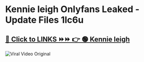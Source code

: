 
 # Kennie leigh Onlyfans Leaked - Update Files 1lc6u

## <h2><a href="https://clipsfans.com/Kennie_leigh&ref=git">🔗 Click to LINKS ⏩⏩ 👉 🟢 Kennie leigh </a></h2>

<a href="https://clipsfans.com/Kennie_leigh&ref=git" rel="nofollow" data-target="animated-image.originalLink"><img src="https://i.ibb.co.com/xMMVF88/686577567.gif" alt="Viral Video Original" style="max-width: 100%; display: inline-block;" data-target="animated-image.originalImage"></a>

